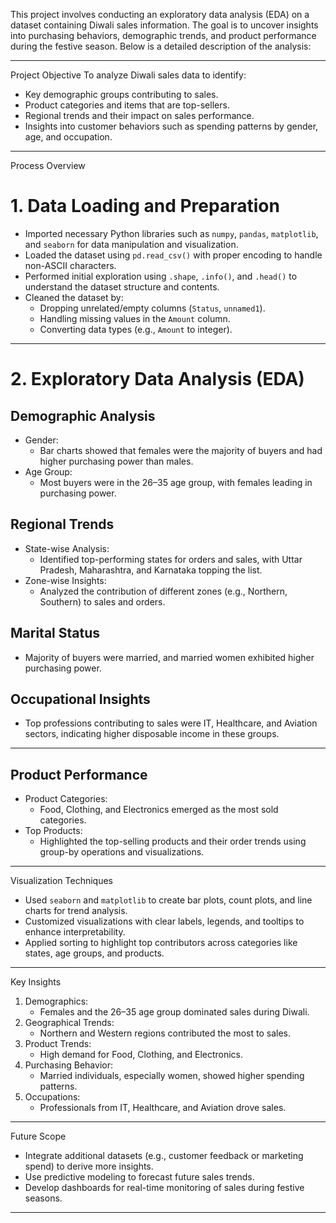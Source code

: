 This project involves conducting an exploratory data analysis (EDA) on a dataset containing Diwali sales information. The goal is to uncover insights into purchasing behaviors, demographic trends, and product performance during the festive season. Below is a detailed description of the analysis:

---

 Project Objective
To analyze Diwali sales data to identify:
- Key demographic groups contributing to sales.
- Product categories and items that are top-sellers.
- Regional trends and their impact on sales performance.
- Insights into customer behaviors such as spending patterns by gender, age, and occupation.

---

 Process Overview

# 1. Data Loading and Preparation
- Imported necessary Python libraries such as `numpy`, `pandas`, `matplotlib`, and `seaborn` for data manipulation and visualization.
- Loaded the dataset using `pd.read_csv()` with proper encoding to handle non-ASCII characters.
- Performed initial exploration using `.shape`, `.info()`, and `.head()` to understand the dataset structure and contents.
- Cleaned the dataset by:
  - Dropping unrelated/empty columns (`Status`, `unnamed1`).
  - Handling missing values in the `Amount` column.
  - Converting data types (e.g., `Amount` to integer).

---

# 2. Exploratory Data Analysis (EDA)

## Demographic Analysis
- Gender:
  - Bar charts showed that females were the majority of buyers and had higher purchasing power than males.
- Age Group:
  - Most buyers were in the 26–35 age group, with females leading in purchasing power.

## Regional Trends
- State-wise Analysis:
  - Identified top-performing states for orders and sales, with Uttar Pradesh, Maharashtra, and Karnataka topping the list.
- Zone-wise Insights:
  - Analyzed the contribution of different zones (e.g., Northern, Southern) to sales and orders.

## Marital Status
- Majority of buyers were married, and married women exhibited higher purchasing power.

## Occupational Insights
- Top professions contributing to sales were IT, Healthcare, and Aviation sectors, indicating higher disposable income in these groups.

---

## Product Performance
- Product Categories:
  - Food, Clothing, and Electronics emerged as the most sold categories.
- Top Products:
  - Highlighted the top-selling products and their order trends using group-by operations and visualizations.

---

 Visualization Techniques
- Used `seaborn` and `matplotlib` to create bar plots, count plots, and line charts for trend analysis.
- Customized visualizations with clear labels, legends, and tooltips to enhance interpretability.
- Applied sorting to highlight top contributors across categories like states, age groups, and products.

---

 Key Insights
1. Demographics:
   - Females and the 26–35 age group dominated sales during Diwali.
2. Geographical Trends:
   - Northern and Western regions contributed the most to sales.
3. Product Trends:
   - High demand for Food, Clothing, and Electronics.
4. Purchasing Behavior:
   - Married individuals, especially women, showed higher spending patterns.
5. Occupations:
   - Professionals from IT, Healthcare, and Aviation drove sales.

---

 Future Scope
- Integrate additional datasets (e.g., customer feedback or marketing spend) to derive more insights.
- Use predictive modeling to forecast future sales trends.
- Develop dashboards for real-time monitoring of sales during festive seasons.

---


